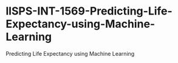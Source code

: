 # llSPS-INT-1569-Predicting-Life-Expectancy-using-Machine-Learning
Predicting Life Expectancy using Machine Learning
